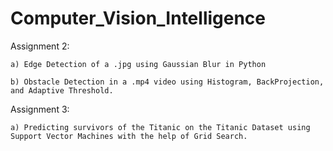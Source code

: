 # Computer_Vision_Intelligence
Assignment 2:

    a) Edge Detection of a .jpg using Gaussian Blur in Python
  
    b) Obstacle Detection in a .mp4 video using Histogram, BackProjection, and Adaptive Threshold.

Assignment 3:

    a) Predicting survivors of the Titanic on the Titanic Dataset using Support Vector Machines with the help of Grid Search.
